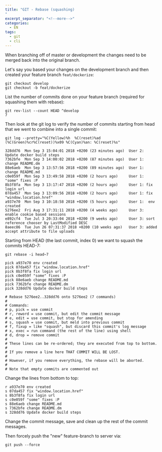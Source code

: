 ```yaml
---
title: "GIT - Rebase (squashing)
"
excerpt_separator: "<!--more-->"
categories:
  - EN
tags:
  - git
  - cli
---
```



When branching off of master or development the changes need to be merged back into the original branch.

Let's say you based your changes on the development branch and then created your feature branch `feat/dockerize`:

```
git checkout develop
git checkout -b feat/dockerize
```

List the number of commits done on your feature branch (required for squashing them with rebase):

```
git rev-list --count HEAD ^develop
7
```

Then look at the git log to verify the number of commits starting from head that we went to combine into a single commit:

```
git log --pretty="%C(Yellow)%h  %C(reset)%ad (%C(Green)%cr%C(reset))%x09 %C(Cyan)%an: %C(reset)%s"

328dd76  Mon Sep 3 15:04:01 2018 +0200 (23 minutes ago)  User 2: Update docker build steps
7362bfe  Mon Sep 3 14:00:02 2018 +0200 (87 minutes ago)  User 1: change README.dm
88e6aeb  Mon Sep 3 13:57:56 2018 +0200 (89 minutes ago)  User 1: change README.md
c0e059f  Mon Sep 3 13:49:58 2018 +0200 (2 hours ago)     User 1: "some" fixes :P
8b3f8fa  Mon Sep 3 13:17:47 2018 +0200 (2 hours ago)     User 1: fix login url
07da457  Mon Sep 3 13:09:56 2018 +0200 (2 hours ago)     User 1: fix "window.location.href"
a937e70  Mon Sep 3 10:18:58 2018 +0200 (5 hours ago)     User 1:  env created
5276ee2  Fri Aug 3 17:31:11 2018 +0200 (4 weeks ago)     User 3: enable cookie based sessions
e892cf4  Tue Jul 3 20:33:04 2018 +0200 (9 weeks ago)     User 3: sort reference chooser by LastModified DESC
8aeec86  Tue Jun 26 07:31:37 2018 +0200 (10 weeks ago)   User 3: added accept attribute to file uploads
```

Starting from HEAD (the last commit, index 0) we want to squash the commits HEAD-7:

```
git rebase -i head~7

pick a937e70 env created
pick 07da457 fix "window.location.href"
pick 8b3f8fa fix login url
pick c0e059f "some" fixes :P
pick 88e6aeb change README.md
pick 7362bfe change README.dm
pick 328dd76 Update docker build steps

# Rebase 5276ee2..328dd76 onto 5276ee2 (7 commands)
#
# Commands:
# p, pick = use commit
# r, reword = use commit, but edit the commit message
# e, edit = use commit, but stop for amending
# s, squash = use commit, but meld into previous commit
# f, fixup = like "squash", but discard this commit's log message
# x, exec = run command (the rest of the line) using shell
# d, drop = remove commit
#
# These lines can be re-ordered; they are executed from top to bottom.
#
# If you remove a line here THAT COMMIT WILL BE LOST.
#
# However, if you remove everything, the rebase will be aborted.
#
# Note that empty commits are commented out
```

Change the lines from bottom to top:

```
r a937e70 env created
s 07da457 fix "window.location.href"
s 8b3f8fa fix login url
s c0e059f "some" fixes :P
s 88e6aeb change README.md
s 7362bfe change README.dm
s 328dd76 Update docker build steps
```

Change the commit message, save and clean up the rest of the commit messages.

Then forcely push the "new" feature-branch to server via:

```
git push --force
```



